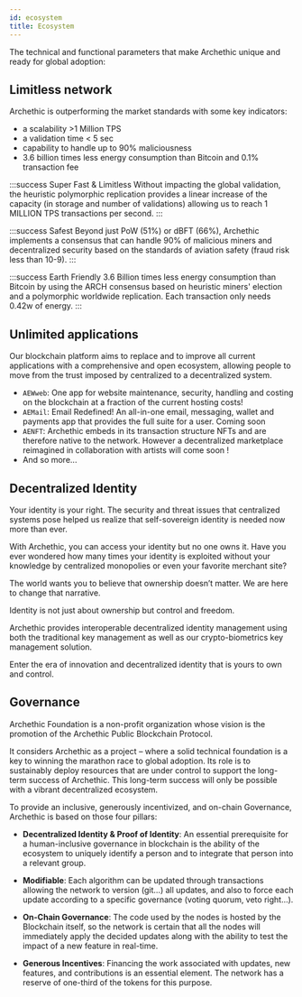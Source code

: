 ```yaml
---
id: ecosystem
title: Ecosystem
---
```


The technical and functional parameters that make Archethic unique and ready for global adoption:

## Limitless network

Archethic is outperforming the market standards with some key indicators: 
- a scalability >1 Million TPS
- a validation time < 5 sec
- capability to handle up to 90% maliciousness
- 3.6 billion times less energy consumption than Bitcoin and 0.1% transaction fee


:::success Super Fast & Limitless
Without impacting the global validation, the heuristic polymorphic replication provides a linear increase of the capacity (in storage and number of validations) allowing us to reach 1 MILLION TPS transactions per second.
:::

:::success Safest
Beyond just PoW (51%) or dBFT (66%), Archethic implements a consensus that can handle 90% of malicious miners and decentralized security based on the standards of aviation safety (fraud risk less than 10-9).
:::

:::success Earth Friendly
3.6 Billion times less energy consumption than Bitcoin by using the ARCH consensus based on heuristic miners' election and a polymorphic worldwide replication. Each transaction only needs 0.42w of energy.
:::


## Unlimited applications

Our blockchain platform aims to replace and to improve all current applications with a comprehensive and open ecosystem, allowing people to move from the trust imposed by centralized to a decentralized system.

- `AEWweb`: One app for website maintenance, security, handling and costing on the blockchain at a fraction of the current hosting costs!
- `AEMail`: Email Redefined! An all-in-one email, messaging, wallet and payments app that provides the full suite for a user. Coming soon
- `AENFT`: Archethic embeds in its transaction structure NFTs and are therefore native to the network. However a decentralized marketplace reimagined in collaboration with artists will come soon !
- And so more...

## Decentralized Identity

Your identity is your right. The security and threat issues that centralized systems pose helped us realize that self-sovereign identity is needed now more than ever.
 

With Archethic, you can access your identity but no one owns it. 
Have you ever wondered how many times your identity is exploited without your knowledge by centralized monopolies or even your favorite merchant site? 

The world wants you to believe that ownership doesn’t matter. We are here to change that narrative. 

Identity is not just about ownership but control and freedom. 

Archethic provides interoperable decentralized identity management using both the traditional key management as well as our crypto-biometrics key management solution. 

Enter the era of innovation and decentralized identity that is yours to own and control.

## Governance

Archethic Foundation is a non-profit organization whose vision is the promotion of the Archethic Public Blockchain Protocol. 

It considers Archethic as a project – where a solid technical foundation is a key to winning the marathon race to global adoption. Its role is to sustainably deploy resources that are under control to support the long-term success of Archethic. This long-term success will only be possible with a vibrant decentralized ecosystem.

To provide an inclusive, generously incentivized, and on-chain Governance, Archethic is based on those four pillars:

- **Decentralized Identity & Proof of Identity**: An essential prerequisite for a human-inclusive governance in blockchain is the ability of the ecosystem to uniquely identify a person and to integrate that person into a relevant group.

- **Modifiable**: Each algorithm can be updated through transactions allowing the network to version (git...) all updates, and also to force each update according to a specific governance (voting quorum, veto right...).

- **On-Chain Governance**: The code used by the nodes is hosted by the Blockchain itself, so the network is certain that all the nodes will immediately apply the decided updates along with the ability to test the impact of a new feature in real-time.

- **Generous Incentives**: Financing the work associated with updates, new features, and contributions is an essential element. The network has a reserve of one-third of the tokens for this purpose.


